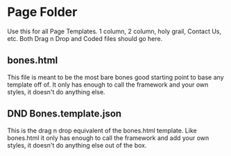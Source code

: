 # Page Folder
Use this for all Page Templates. 1 column, 2 column, holy grail, Contact Us, etc. Both Drag n Drop and Coded files should go here.

## bones.html
This file is meant to be the most bare bones good starting point to base any template off of. It only has enough to call the framework and your own styles, it doesn't do anything else.

## DND Bones.template.json
This is the drag n drop equivalent of the bones.html template.
Like bones.html it only has enough to call the framework and add your own styles, it doesn't do anything else out of the box.
